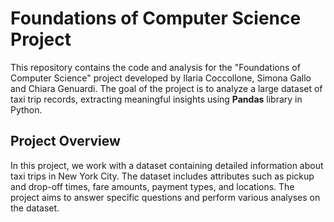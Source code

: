 # Foundations of Computer Science Project 
This repository contains the code and analysis for the "Foundations of Computer Science" project developed by Ilaria Coccollone, Simona Gallo and Chiara Genuardi. The goal of the project is to analyze a large dataset of taxi trip records, extracting meaningful insights using **Pandas** library in Python.

## Project Overview
 In this project, we work with a dataset containing detailed information about taxi trips in New York City. The dataset includes attributes such as pickup and drop-off times, fare amounts, payment types, and locations. The project aims to answer specific questions and perform various analyses on the dataset.
